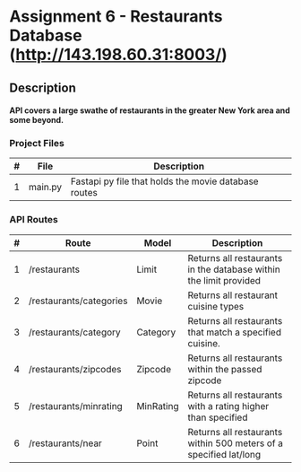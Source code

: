 # Assignment 6 - Restaurants Database (http://143.198.60.31:8003/)

## Description
#### API covers a large swathe of restaurants in the greater New York area and some beyond.

### Project Files
|   #   | File            | Description                                          |
| :---: | --------------- | --------------------------------------------------   |
|   1   | main.py         | Fastapi py file that holds the movie database routes |

### API Routes

|   #   | Route                   | Model | Description                                                                   |
| :---: | ----------------------- | --------- | ----------------------------------------------------------------- |
|   1   | /restaurants            | Limit     | Returns all restaurants in the database within the limit provided |
|   2   | /restaurants/categories | Movie     | Returns all restaurant cuisine types                              |
|   3   | /restaurants/category   | Category  | Returns all restaurants that match a specified cuisine.           |
|   4   | /restaurants/zipcodes   | Zipcode   | Returns all restaurants within the passed zipcode                 |
|   5   | /restaurants/minrating  | MinRating | Returns all restaurants with a rating higher than specified       |
|   6   | /restaurants/near       | Point     | Returns all restaurants within 500 meters of a specified lat/long |


